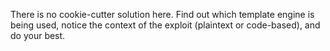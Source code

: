 
There is no cookie-cutter solution here. Find out which template engine is being used, notice the context of the exploit (plaintext or code-based), and do your best.